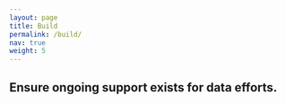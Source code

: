 ```yaml
---
layout: page
title: Build
permalink: /build/
nav: true
weight: 5
---
```


## Ensure ongoing support exists for data efforts.
